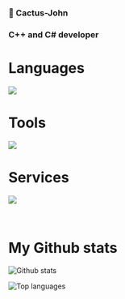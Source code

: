 ### 👋 Cactus-John
### C++ and C# developer

<h1>Languages</h1>
<p align="left">
  <a href="https://skillicons.dev">
    <img src="https://skillicons.dev/icons?i=c,cpp,cs,html,css,php" />
  </a>
</p>

<h1>Tools</h1>
<p align="left">
  <a href="https://skillicons.dev">
    <img src="https://skillicons.dev/icons?i=vscode,visualstudio,git" />
  </a>
</p>

<h1>Services</h1>
<p align="left">
  <a href="https://skillicons.dev">
    <img src="https://skillicons.dev/icons?i=github,discord" />
  </a>
</p>
<br>

<h1>My Github stats</h1>

![Github stats](https://github-readme-stats.vercel.app/api?username=Cactus-John&count_private=true&show_icons=true&theme=radical)

![Top languages](https://github-readme-stats.vercel.app/api/top-langs/?username=Cactus-John&show_icons=true&theme=radical)
